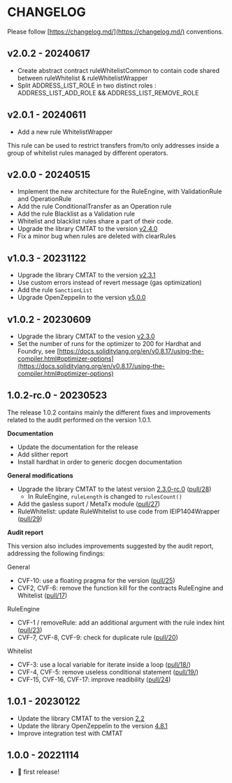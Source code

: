 # CHANGELOG

Please follow [https://changelog.md/](https://changelog.md/) conventions.

## v2.0.2 - 20240617

- Create abstract contract ruleWhitelistCommon to contain code shared between ruleWhitelist & ruleWhitelistWrapper
- Split ADDRESS_LIST_ROLE in two distinct roles : ADDRESS_LIST_ADD_ROLE && ADDRESS_LIST_REMOVE_ROLE

## v2.0.1 - 20240611

- Add a new rule WhitelistWrapper

This rule can be used to restrict transfers from/to only addresses inside a group of whitelist rules managed by different operators.

## v2.0.0 - 20240515

- Implement the new architecture for the RuleEngine, with ValidationRule and OperationRule
- Add the rule ConditionalTransfer as an Operation rule
- Add the rule Blacklist as a Validation rule
- Whitelist and blacklist rules share a part of their code.
- Upgrade the library CMTAT to the version [v2.4.0](https://github.com/CMTA/CMTAT/releases/tag/v2.4.0)
- Fix a minor bug when rules are deleted with clearRules

## v1.0.3 - 20231122

- Upgrade the library CMTAT to the version [v2.3.1](https://github.com/CMTA/CMTAT/releases/tag/v2.3.1)
- Use custom errors instead of revert message (gas optimization)
- Add the rule `SanctionList`
- Upgrade OpenZeppelin to the version [v5.0.0](https://github.com/OpenZeppelin/openzeppelin-contracts/releases/tag/v5.0.0)

## v1.0.2 - 20230609

- Upgrade the library CMTAT to the vesion [v2.3.0](https://github.com/CMTA/CMTAT/releases/tag/v2.3.0)
- Set the number of runs for the optimizer to 200 for Hardhat and Foundry, see [https://docs.soliditylang.org/en/v0.8.17/using-the-compiler.html#optimizer-options](https://docs.soliditylang.org/en/v0.8.17/using-the-compiler.html#optimizer-options)

## 1.0.2-rc.0 - 20230523

The release 1.0.2 contains mainly the different fixes and improvements related to the audit performed on the version 1.0.1.

**Documentation**

- Update the documentation for the release
- Add slither report
- Install hardhat in order to generic docgen documentation

**General modifications**

- Upgrade the library CMTAT to the latest version [2.3.0-rc.0](https://github.com/CMTA/CMTAT/releases/tag/2.3-Beta) ([pull/28](https://github.com/CMTA/RuleEngine/pull/28))
  - In RuleEngine, `ruleLength` is changed to `rulesCount()`
- Add the gasless suport / MetaTx module ([pull/27](https://github.com/CMTA/RuleEngine/pull/27))
- RuleWhitelist: update RuleWhitelist to use code from IEIP1404Wrapper ([pull/29](https://github.com/CMTA/RuleEngine/pull/29))

**Audit report**

This version also includes improvements suggested by the audit report, addressing the following findings:

General

- CVF-10: use a floating pragma for the version ([pull/25](https://github.com/CMTA/RuleEngine/pull/25))
- CVF2, CVF-6: remove the function kill for the contracts RuleEngine and Whitelist ([pull/17](https://github.com/CMTA/RuleEngine/pull/17))

RuleEngine

- CVF-1 / removeRule: add an additional argument with the rule index hint ([pull/23](https://github.com/CMTA/RuleEngine/pull/23))
- CVF-7, CVF-8, CVF-9: check for duplicate rule ([pull/20](https://github.com/CMTA/RuleEngine/pull/20))

Whitelist

- CVF-3: use a local variable for iterate inside a loop ([pull/18/](https://github.com/CMTA/RuleEngine/pull/18/))
- CVF-4, CVF-5: remove useless conditional statement ([pull/19/](https://github.com/CMTA/RuleEngine/pull/19/))
- CVF-15, CVF-16, CVF-17: improve readibility ([pull/24](https://github.com/CMTA/RuleEngine/pull/24))

## 1.0.1 - 20230122

- Update the library CMTAT to the version [2.2](https://github.com/CMTA/CMTAT/releases/tag/2.2)
- Update the library OpenZeppelin to the version [4.8.1](https://github.com/OpenZeppelin/openzeppelin-contracts/releases/tag/v4.8.1)
- Improve integration test with CMTAT    

## 1.0.0 - 20221114
- 🎉 first release!
